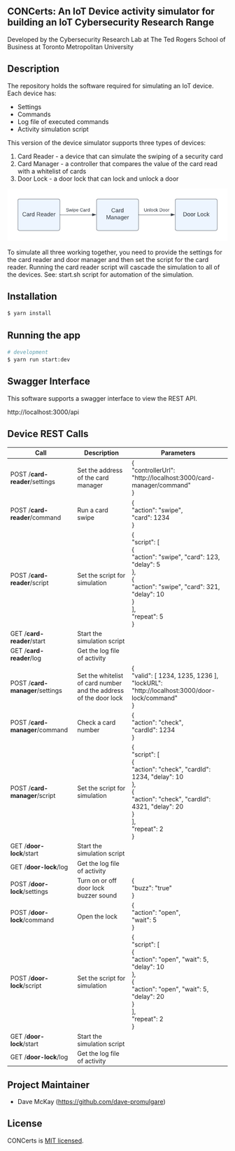 ## CONCerts: An IoT Device activity simulator for building an IoT Cybersecurity Research Range

Developed by the Cybersecurity Research Lab at The Ted Rogers School of Business at Toronto Metropolitan University

## Description

The repository holds the software required for simulating an IoT device. Each device has:

- Settings
- Commands
- Log file of executed commands
- Activity simulation script

This version of the device simulator supports three types of devices:

1. Card Reader - a device that can simulate the swiping of a security card
2. Card Manager - a controller that compares the value of the card read with a whitelist of cards
3. Door Lock - a door lock that can lock and unlock a door

![Card Reader Pattern](https://github.com/CRLTeam/CONCerts-device/blob/main/documentation/CardReaderPattern.png?raw=true)

To simulate all three working together, you need to provide the settings for the card reader and door manager and then set the script for the card reader.  Running the card reader script will cascade the simulation to all of the devices.  See: start.sh script for automation of the simulation.

## Installation

```bash
$ yarn install
```

## Running the app

```bash
# development
$ yarn run start:dev
```

## Swagger Interface

This software supports a swagger interface to view the REST API.

http://localhost:3000/api

## Device REST Calls

| Call                            | Description                                                  | Parameters                                                   |
| ------------------------------- | ------------------------------------------------------------ | ------------------------------------------------------------ |
| POST /**card-reader**/settings  | Set the address of the card manager                          | {<br/>  "controllerUrl": "http://localhost:3000/card-manager/command"<br/>} |
| POST /**card-reader**/command   | Run a card swipe                                             | {<br/>  "action": "swipe",<br/>  "card": 1234<br/>}          |
| POST /**card-reader**/script    | Set the script for simulation                                | {<br/>  "script": [<br/>    {<br/>      "action": "swipe", "card": 123, "delay": 5<br/>    },<br/>    {<br/>      "action": "swipe", "card": 321, "delay": 10<br/>    }<br/>  ],<br/>  "repeat": 5<br/>} |
| GET /**card-reader**/start      | Start the simulation script                                  |                                                              |
| GET /**card-reader**/log        | Get the log file of activity                                 |                                                              |
| POST /**card-manager**/settings | Set the whitelist of card number and the address of the door lock | {<br/>  "valid": [ 1234, 1235, 1236  ],<br/>  "lockURL": "http://localhost:3000/door-lock/command"<br/>} |
| POST /**card-manager**/command  | Check a card number                                          | {<br/>  "action": "check",<br/>  "cardId": 1234<br/>}        |
| POST /**card-manager**/script   | Set the script for simulation                                | {<br/>  "script": [<br/>    {<br/>      "action": "check", "cardId": 1234, "delay": 10<br/>    },<br/>    {<br/>      "action": "check", "cardId": 4321,  "delay": 20<br/>    }<br/>  ],<br/>  "repeat": 2<br/>} |
| GET /**door-lock**/start        | Start the simulation script                                  |                                                              |
| GET /**door-lock**/log          | Get the log file of activity                                 |                                                              |
| POST /**door-lock**/settings    | Turn on or off door lock buzzer sound                        | {<br/>  "buzz": "true"<br/>}                                 |
| POST /**door-lock**/command     | Open the lock                                                | {<br/>  "action": "open",<br/>  "wait": 5<br/>}              |
| POST /**door-lock**/script      | Set the script for simulation                                | {<br/>  "script": [<br/>    {<br/>      "action": "open", "wait": 5, "delay": 10<br/>    },<br/>    {<br/>      "action": "open", "wait": 5, "delay": 20<br/>    }<br/>  ],<br/>  "repeat": 2<br/>} |
| GET /**door-lock**/start        | Start the simulation script                                  |                                                              |
| GET /**door-lock**/log          | Get the log file of activity                                 |                                                              |



## Project Maintainer

- Dave McKay (https://github.com/dave-promulgare)

## License

CONCerts is [MIT licensed](LICENSE).

